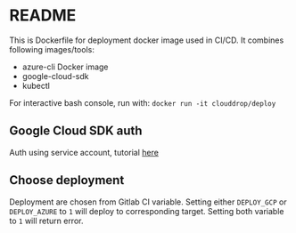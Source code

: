 # README

This is Dockerfile for deployment docker image used in CI/CD. It combines following images/tools:

- azure-cli Docker image
- google-cloud-sdk
- kubectl

For interactive bash console, run with: `docker run -it clouddrop/deploy`

## Google Cloud SDK auth

Auth using service account, tutorial [here](https://circleci.com/docs/2.0/google-auth/)

## Choose deployment

Deployment are chosen from Gitlab CI variable. Setting either `DEPLOY_GCP` or `DEPLOY_AZURE` to `1` will deploy to corresponding target. Setting both variable to `1` will return error.